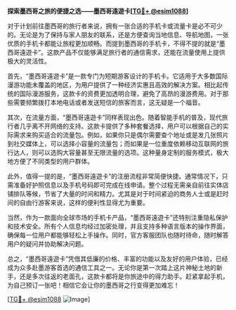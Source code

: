 **探索墨西哥之旅的便捷之选——墨西哥遠遊卡[[TG💪+ @esim1088](https://t.me/s/esim1088)]**

对于计划前往墨西哥的旅行者来说，拥有一张合适的手机卡或流量卡是必不可少的。无论是为了保持与家人朋友的联系，还是方便查询当地信息、导航地图，一张优质的手机卡都能让旅程更加顺畅。而提到墨西哥的手机卡，不得不提的就是“墨西哥遠遊卡”。这款产品不仅能够满足旅行者的通信需求，还能在流量使用上提供极大的灵活性。

首先，“墨西哥遠遊卡”是一款专门为短期游客设计的手机卡。它适用于大多数国际漫游功能未覆盖的地区，为用户提供了一种经济实惠且高效的解决方案。相比起传统的国际漫游服务，这款卡的资费更加透明合理，避免了高昂的漫游费用。对于那些需要频繁拨打本地电话或者发送短信的旅客而言，这无疑是一个福音。

其次，在流量方面，“墨西哥遠遊卡”同样表现出色。随着智能手机的普及，现代旅行者几乎离不开网络的支持。这款卡提供了多种套餐选择，用户可以根据自己的实际需求来购买适合的流量包。例如，如果你只是偶尔需要查个地址或是发几张照片到社交媒体上，可以选择小容量的流量包；而如果是一位重度依赖移动互联网的旅行达人，则可以选购大容量甚至无限流量的选项。这种量身定制的服务模式，极大地方便了不同类型的用户群体。

此外，值得一提的是，“墨西哥遠遊卡”的注册流程非常简便快捷。通常情况下，只需准备好护照信息以及手机号码即可完成在线申请。整个过程无需亲自前往实体店铺排队等候，节省了大量的时间和精力。尤其是对于时间紧迫的商务人士或是赶时间的自由行游客来说，这样的便利性显得尤为重要。

当然，作为一款面向全球市场的手机卡产品，“墨西哥遠遊卡”还特别注重隐私保护和技术安全。所有个人信息均经过加密处理，并且支持多种语言版本的操作界面，确保每一位用户都能够轻松上手操作。同时，官方客服团队也随时待命，随时解答用户的疑问并协助解决问题。

总之，“墨西哥遠遊卡”凭借其低廉的价格、丰富的功能以及友好的用户体验，已经成为众多赴墨游客首选的通信工具之一。无论你是第一次踏上这片神秘土地的新手，还是多次往返的老面孔，这款卡都将是你旅途中的得力助手。赶紧拿起手机，为自己预订一张吧！相信它会让你的墨西哥之行变得更加难忘！

[[TG💪+ @esim1088](https://t.me/s/esim1088) ![Image](https://i.postimg.cc/4NQfJmqS/Snipaste-2025-05-13-00-14-12.png)]